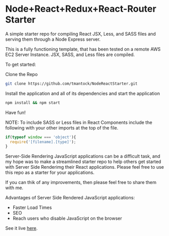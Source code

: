 # Node+React+Redux+React-Router Starter

A simple starter repo for compiling React JSX, Less, and SASS files and serving them through a Node Express server.

This is a fully functioning template, that has been tested on a remote AWS EC2 Server Instance. JSX, SASS, and Less files are compiled.

To get started:

Clone the Repo
```bash
git clone https://github.com/tmantock/NodeReactStarter.git
```
Install the application and all of its dependencies and start the application
```bash
npm install && npm start
```
Have fun!

NOTE: To include SASS or Less files in React Components include the following with your other imports at the top of the file.
```javascript
if(typeof window === 'object'){
  require('[filename].[type]');
}
```
Server-Side Rendering JavaScript applications can be a difficult task, and my hope was to make a streamlined starter repo to help others get started with Server Side Renderimg their React applications. Please feel free to use this repo as a starter for your applications.

If you can thik of any improvements, then please feel free to share them with me.

Advantages of Server Side Rendered JavaScript applications:
- Faster Load Times
- SEO
- Reach users who disable JavaScript on the browser

See it live [here](http://node.tevinmantock.com).
